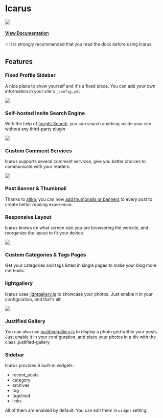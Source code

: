 # Icarus

![](https://user-images.githubusercontent.com/22412567/39397255-d1041bc4-4b2e-11e8-9be5-da96f871c5a6.png)

#### [View Documentation](https://github.com/ppoffice/hexo-theme-icarus/wiki)
:star: It is strongly recommended that you read the docs before using Icarus.

## Features

### Fixed Profile Sidebar

A nice place to show yourself and it's a fixed place. You can add your own information in your site's `_config.yml`

![](https://user-images.githubusercontent.com/22412567/39397288-5c7d3c30-4b2f-11e8-8dd3-035955e691da.gif)

### Self-hosted Insite Search Engine
With the help of [Insight Search](https://github.com/ppoffice/hexo-theme-icarus/wiki/Search#insight-search), you can search anything inside your site without any third-party plugin.

![](http://ppoffice.github.io/hexo-theme-icarus/gallery/insight-search.png "")

### Custom Comment Services
Icarus supports several comment services, give you better choices to communicate with your readers.

![](http://ppoffice.github.io/hexo-theme-icarus/gallery/custom-comments.png "")

### Post Banner & Thumbnail

Thanks to [atika](https://github.com/atika), you can now [add thumbnails or banners](https://github.com/ppoffice/hexo-theme-icarus/wiki/Theme#thumbnail) to every post to create better reading experience.

### Responsive Layout

Icarus knows on what screen size you are browsering the website, and reorganize the layout to fit your device.

![](http://ppoffice.github.io/hexo-theme-icarus/gallery/responsive.jpg "")

### Custom Categories & Tags Pages

Get your categories and tags listed in single pages to make your blog more methodic.

### lightgallery

Icarus uses [lightgallery.js](https://sachinchoolur.github.io/lightgallery.js/) to showcase your photos. Just enable it in your configuration, and that's all!

![](http://ppoffice.github.io/hexo-theme-icarus/gallery/lightgallery.jpg "")

### Justified Gallery

You can also use [justifiedgallery.js](http://miromannino.github.io/Justified-Gallery/) to display a photo grid within your posts. Just enable it in your configuration, and place your photos in a div with the class .justified-gallery

### Sidebar

Icarus provides 6 built-in widgets:

- recent_posts
- category
- archives
- tag
- tagcloud
- links

All of them are enabled by default. You can edit them in `widget` setting.
